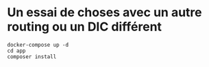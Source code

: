 # Un essai de choses avec un autre routing ou un DIC différent

```
docker-compose up -d
cd app
composer install
```